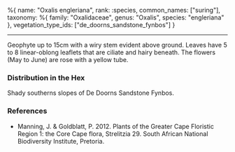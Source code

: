 %{
name: "Oxalis engleriana",
rank: :species,
common_names: ["suring"],
taxonomy: %{
family: "Oxalidaceae",
genus: "Oxalis",
species: "engleriana"
},
vegetation_type_ids: ["de_doorns_sandstone_fynbos"]
}

---

Geophyte up to 15cm with a wiry stem evident above ground. Leaves have 5 to 8 linear-oblong leaflets that are ciliate and hairy beneath. The flowers (May to June) are rose with a yellow tube.

<!-- read more -->

### Distribution in the Hex

Shady southerns slopes of De Doorns Sandstone Fynbos.

### References

- Manning, J. & Goldblatt, P. 2012. Plants of the Greater Cape Floristic Region 1: the Core Cape flora, Strelitzia 29. South African National Biodiversity Institute, Pretoria.
